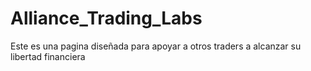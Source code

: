 # Alliance_Trading_Labs
Este es una pagina diseñada para apoyar a otros traders a alcanzar su libertad financiera
